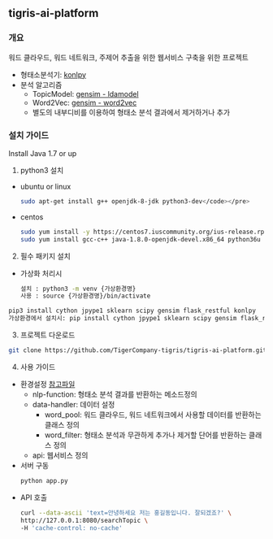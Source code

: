## tigris-ai-platform
### 개요
워드 클라우드, 워드 네트워크, 주제어 추출을 위한 웹서비스 구축을 위한 프로젝트
* 형태소분석기: [konlpy](konlpy.org/ko/latest)
* 분석 알고리즘
  * TopicModel: [gensim - ldamodel](https://radimrehurek.com/gensim/models/ldamodel.html)
  * Word2Vec: [gensim - word2vec](https://radimrehurek.com/gensim/models/word2vec.html)
  * 별도의 내부디비를 이용하여 형태소 분석 결과에서 제거하거나 추가

### 설치 가이드
Install Java 1.7 or up
1. python3 설치
  * ubuntu or linux
    ```bash
    sudo apt-get install g++ openjdk-8-jdk python3-dev</code></pre>
    ```
  * centos
    ```bash
    sudo yum install -y https://centos7.iuscommunity.org/ius-release.rpm
    sudo yum install gcc-c++ java-1.8.0-openjdk-devel.x86_64 python36u python36u-libs python36u-devel python36u-pip
    ```

2. 필수 패키지 설치
  * 가상화 처리시
    ```bash
    설치 : python3 -m venv {가상환경명}
    사용 : source {가상환경명}/bin/activate
    ```

  ```bash
  pip3 install cython jpype1 sklearn scipy gensim flask_restful konlpy
  가상환경에서 설치시: pip install cython jpype1 sklearn scipy gensim flask_restful konlpy
  ```

3. 프로젝트 다운로드
  ```bash
  git clone https://github.com/TigerCompany-tigris/tigris-ai-platform.git
  ```
4. 사용 가이드
  * 환경설정
    [참고파일](properties/config.xml)
    * nlp-function: 형태소 분석 결과를 반환하는 메소드정의
    * data-handler: 데이터 설정
      * word_pool: 워드 클라우드, 워드 네트워크에서 사용할 데이터를 반환하는 클래스 정의
      * word_filter: 형태소 분석과 무관하게 추가나 제거할 단어를 반환하는 클래스 정의
     * api: 웹서비스 정의
  * 서버 구동
    ```bash
    python app.py
    ```
  * API 호출
    ```bash
    curl --data-ascii 'text=안녕하세요 저는 홍길동입니다. 잘되겠죠?' \
    http://127.0.0.1:8080/searchTopic \
    -H 'cache-control: no-cache'
    ```
